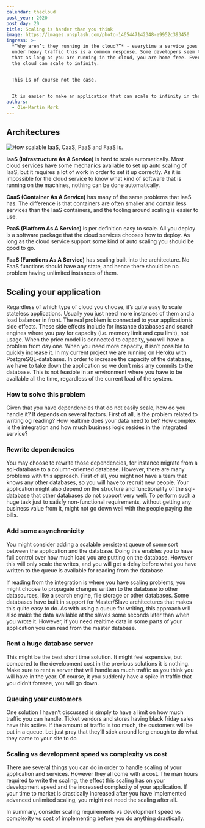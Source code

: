 ```yaml
---
calendar: thecloud
post_year: 2020
post_day: 20
title: Scaling is harder than you think
image: https://images.unsplash.com/photo-1465447142348-e9952c393450
ingress: >-
  *“Why aren’t they running in the cloud?”* - everytime a service goes down
  under heavy traffic this is a common response. Some developers seem to think
  that as long as you are running in the cloud, you are home free. Everything in
  the cloud can scale to infinity.


  This is of course not the case.


  It is easier to make an application that can scale to infinity in the cloud, but it is not necessarily easy.
authors:
  - Ole-Martin Mørk
---
```

## Architectures

![How scalable IaaS, CaaS, PaaS and FaaS is. ](/assets/screenshot-2020-12-17-at-15.05.13.png)

**IaaS (Infrastructure As A Service)** is hard to scale automatically. Most cloud services have some mechanics available to set up auto scaling of IaaS, but it requires a lot of work in order to set it up correctly. As it is impossible for the cloud service to know what kind of software that is running on the machines, nothing can be done automatically.

**CaaS (Container As A Service)** has many of the same problems that IaaS has. The difference is that containers are often smaller and contain less services than the IaaS containers, and the tooling around scaling is easier to use.

**PaaS (Platform As A Service)** is per definition easy to scale. All you deploy is a software package that the cloud services chooses how to deploy. As long as the cloud service support some kind of auto scaling you should be good to go.

**FaaS (Functions As A Service)** has scaling built into the architecture. No FaaS functions should have any state, and hence there should be no problem having unlimited instances of them.

## Scaling your application

Regardless of which type of cloud you choose, it’s quite easy to scale stateless applications. Usually you just need more instances of them and a load balancer in front. 
The real problem is connected to your application’s side effects. These side effects include for instance databases and search engines where you pay for capacity (i.e. memory limit and cpu limit), not usage. When the price model is connected to capacity, you will have a problem from day one. When you need more capacity, it isn’t possible to quickly increase it.
In my current project we are running on Heroku with PostgreSQL-databases. In order to increase the capacity of the database, we have to take down the application so we don’t miss any commits to the database. This is not feasible in an environment where you have to be available all the time, regardless of the current load of the system.

### How to solve this problem
Given that you have dependencies that do not easily scale, how do you handle it?  It depends on several factors. First of all, is the problem related to writing og reading? How realtime does your data need to be? How complex is the integration and how much business logic resides in the integrated service?

### Rewrite dependencies
You may choose to rewrite those dependencies, for instance migrate from a sql-database to a column-oriented database. However, there are many problems with this approach. First of all, you might not have a team that knows any other databases, so you will have to recruit new people. Your application might also depend on the structure and functionality of the sql-database that other databases do not support very well. To perform such a huge task just to satisfy non-functional requirements, without getting any business value from it, might not go down well with the people paying the bills.

### Add some asynchronicity
You might consider adding a scalable persistent queue of some sort between the application and the database. Doing this enables you to have full control over how much load you are putting on the database. However this will only scale the writes, and you will get a delay before what you have written to the queue is available for reading from the database.

If reading from the integration is where you have scaling problems, you might choose to propagate changes written to the database to other datasources, like a search engine, file storage or other databases. Some databases have built in support for Master/Slave architectures that makes this quite easy to do. As with using a queue for writing, this approach will also make the data available at the slaves some seconds later than when you wrote it. However, if you need realtime data in some parts of your application you can read from the master database.

### Rent a huge database server
This might be the best short time solution. It might feel expensive, but compared to the development cost in the previous solutions it is nothing. Make sure to rent a server that will handle as much traffic as you think you will have in the year. Of course, it you suddenly have a spike in traffic that you didn’t foresee, you will go down.

### Queuing your customers
One solution I haven’t discussed is simply to have a limit on how much traffic you can handle. Ticket vendors and stores having black friday sales have this active. If the amount of traffic is too much, the customers will be put in a queue. Let just pray that they’ll stick around long enough to do what they came to your site to do

### Scaling vs development speed vs complexity vs cost
There are several things you can do in order to handle scaling of your application and services. However they all come with a cost. The man hours required to write the scaling, the effect this scaling has on your development speed and the increased complexity of your application.
If your time to market is drastically increased after you have implemented advanced unlimited scaling, you might not need the scaling after all.

In summary, consider scaling requirements vs development speed vs complexity vs cost of implementing before you do anything drastically.

